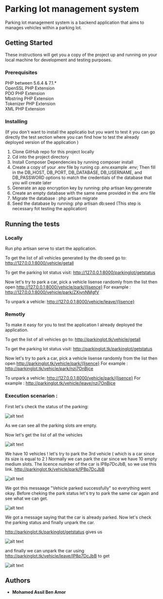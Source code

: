 # Parking lot management system

Parking lot management system is a backend application that aims to manages vehicles within a parking lot.
  

## Getting Started

These instructions will get you a copy of the project up and running on your local machine for development and testing purposes.

### Prerequisites

PHP between 5.6.4 & 7.1.*  
OpenSSL PHP Extension  
PDO PHP Extension  
Mbstring PHP Extension  
Tokenizer PHP Extension  
XML PHP Extension  

### Installing

(If you don't want to install the applicatio but you want to test it you can go directly the test section where you can find how to test the already deployed version of the application )

1. Clone GitHub repo for this project locally
2. Cd into the project directory
3. Install Composer Dependencies by running composer install
4. Create a copy of your .env file by runing cp .env.example .env; Then fill in the DB_HOST, DB_PORT, DB_DATABASE, DB_USERNAME, and DB_PASSWORD options to match the credentials of the database that you will create later
5. Generate an app encryption key by running: php artisan key:generate
6. Create an empty database with the same name provided in the .env file 
7. Migrate the database : php artisan migrate
8. Seed the database by running:  php artisan db:seed (This step is necessary fot testing the application)

## Running the tests

### Locally 

Run php artisan serve to start the application.

To get the list of all vehicles generated by the db:seed go to: 
http://127.0.0.1:8000/vehicle/getall

To get the parking lot status visit:
http://127.0.0.1:8000/parkinglot/getstatus

Now let's try to park a car, pick a vehicle lisense randomly from the list then open
http://127.0.0.1:8000/vehicle/park/{lisence} 
For example : http://127.0.0.1:8000/vehicle/park/ZXjynNMgfV

To unpark a vehicle: 
http://127.0.0.1:8000/vehicle/leave/{lisence} 

### Remotly 

To make it easy for you to test the application I already deployed the application. 

To get the list of all vehicles go to: 
http://parkinglot.tk/vehicle/getall

To get the parking lot status visit:
http://parkinglot.tk/parkinglot/getstatus

Now let's try to park a car, pick a vehicle lisense randomly from the list then open
http://parkinglot.tk/vehicle/park/{lisence} 
For example : http://parkinglot.tk/vehicle/park/nzj7OnBjce

To unpark a vehicle: 
http://127.0.0.1:8000/vehicle/park/{lisence} 
For example : http://parkinglot.tk/vehicle/leave/nzj7OnBjce


### Execution scenarion : 

First let's check the status of the parking: 

![alt text](https://imgur.com/PNUxevf.png)

As we can see all the parking slots are empty. 

Now let's get the list of all the vehicles 

![alt text](https://imgur.com/aAi5KHr.png)

We have 10 vehicles ! let's try to park the 3rd vehicle ( which is a car since its size is equal to 2 ) 
Normally we can park the car since we have 10 empty medium slots. The licence number of the car is lP8p7DcJbB, so we use this link. 
http://parkinglot.tk/vehicle/park/lP8p7DcJbB

![alt text](https://imgur.com/QYCA2HJ.png)

We got this messaage "Vehicle parked successfully" so everything went okay. Before cheking the park status let's try to park the same car again and see what we can get.

![alt text](https://imgur.com/z8UyZFx.png)

We got a message saying that the car is already parked.
Now let's check the parking status and finally unpark the car.

http://parkinglot.tk/parkinglot/getstatus gives us 

![alt text](https://imgur.com/1ZMt5rq.png)

and finally we can unpark the car using http://parkinglot.tk/vehicle/leave/lP8p7DcJbB to get 

![alt text](https://imgur.com/3d8ozNo.png)



## Authors

* **Mohamed Assil Ben Amor** 

